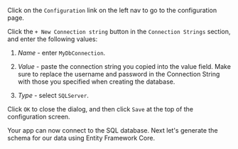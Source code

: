 Click on the `Configuration` link on the left nav to go to the configuration page.

Click the `+ New Connection string` button in the `Connection Strings` section, and enter the following values:

1. *Name* - enter `MyDbConnection`.

1. *Value* - paste the connection string you copied into the value field.  Make sure to replace the username and password in the Connection String with those you specified when creating the database.

1. *Type* - select `SQLServer`.

Click `OK` to close the dialog, and then click `Save` at the top of the configuration screen.

Your app can now connect to the SQL database. Next let's generate the schema for our data using Entity Framework Core.
